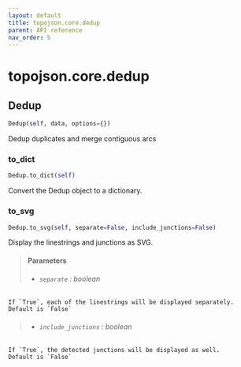 ```yaml
---
layout: default
title: topojson.core.dedup
parent: API reference
nav_order: 5
---
```



# topojson.core.dedup

## Dedup
```python
Dedup(self, data, options={})
```

Dedup duplicates and merge contiguous arcs

### to_dict
```python
Dedup.to_dict(self)
```

Convert the Dedup object to a dictionary.

### to_svg
```python
Dedup.to_svg(self, separate=False, include_junctions=False)
```

Display the linestrings and junctions as SVG.

> #### Parameters
> + ###### `separate` : boolean
    If `True`, each of the linestrings will be displayed separately.
    Default is `False`
> + ###### `include_junctions` : boolean
    If `True`, the detected junctions will be displayed as well.
    Default is `False`


